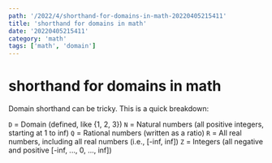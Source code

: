 ```yaml
---
path: '/2022/4/shorthand-for-domains-in-math-20220405215411'
title: 'shorthand for domains in math'
date: '20220405215411'
category: 'math'
tags: ['math', 'domain']
---
```


# shorthand for domains in math
Domain shorthand can be tricky. This is a quick breakdown:

`D` = Domain (defined, like {1, 2, 3})
`N` = Natural numbers (all positive integers, starting at 1 to inf)
`Q` = Rational numbers (written as a ratio)
`R` = All real numbers, including all real numbers (i.e., [-inf, inf])
`Z` = Integers (all negative and positive [-inf, ..., 0, ..., inf])


